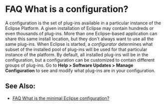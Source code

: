 

FAQ What is a configuration?
============================

A configuration is the set of plug-ins available in a particular instance of the Eclipse Platform. A given installation of Eclipse may contain hundreds or even thousands of plug-ins. More than one Eclipse-based application can share this same install location, but they don't always want to use all the same plug-ins. When Eclipse is started, a _configurator_ determines what subset of the installed pool of plug-ins will be used for that particular instance of the platform. By default, all installed plug-ins will be in the configuration, but a configuration can be customized to contain different groups of plug-ins. Go to **Help > Software Updates > Manage Configuration** to see and modify what plug-ins are in your configuration.

See Also:
---------

*   [FAQ What is the minimal Eclipse configuration?](./FAQ_What_is_the_minimal_Eclipse_configuration.md "FAQ What is the minimal Eclipse configuration?")

